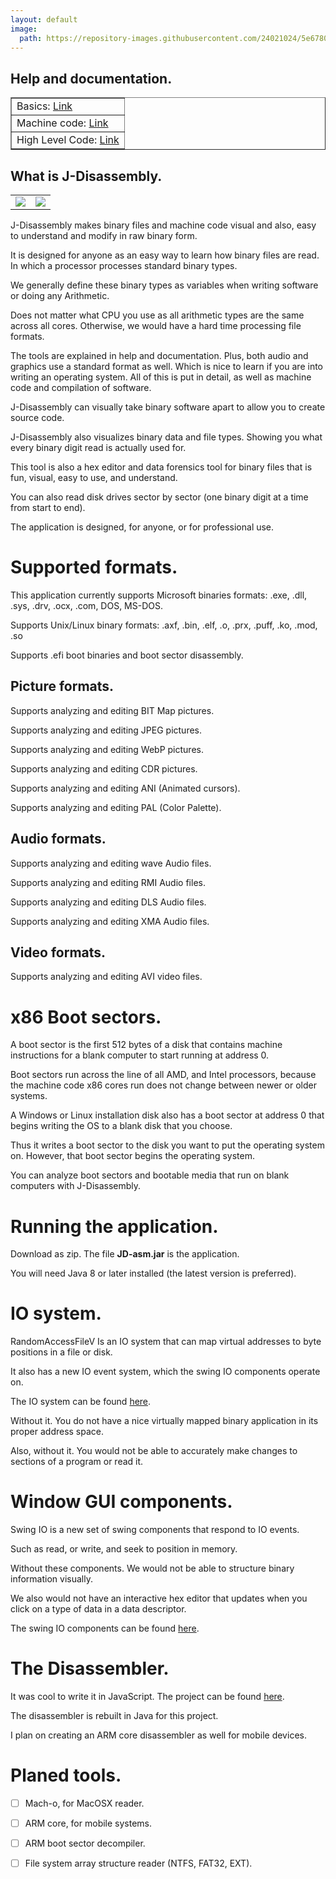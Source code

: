 ```yaml
---
layout: default
image:
  path: https://repository-images.githubusercontent.com/24021024/5e678080-0cfe-11eb-9edf-294da025f0c1
---
```


## Help and documentation.

<table border="1">
  <tr><td>Basics: <a href="https://recoskie.github.io/J-Disassembly/docs/Basics.html">Link</a></td></tr>
  <tr><td>Machine code: <a href="https://recoskie.github.io/J-Disassembly/docs/Machine.html">Link</a></td></tr>
  <tr><td>High Level Code: <a href="https://recoskie.github.io/J-Disassembly/docs/Code.html">Link</a></td></tr>
</table>

## What is J-Disassembly.

<table style="width:50%;">
  <tr>
    <td>
      <a href="https://recoskie.github.io/J-Disassembly/docs/Figs/pre1.gif" target="_blank"><img src="https://recoskie.github.io/J-Disassembly/docs/Figs/pre1.gif"></a>
    </td>
    <td>
      <a href="https://recoskie.github.io/J-Disassembly/docs/Figs/pre2.gif" target="_blank"><img src="https://recoskie.github.io/J-Disassembly/docs/Figs/pre2.gif"></a>
    </td>
  </tr>
</table>

J-Disassembly makes binary files and machine code visual and also, easy to understand and modify in raw binary form.

It is designed for anyone as an easy way to learn how binary files are read. In which a processor processes standard binary types.

We generally define these binary types as variables when writing software or doing any Arithmetic.

Does not matter what CPU you use as all arithmetic types are the same across all cores. Otherwise, we would have a hard time processing file formats.

The tools are explained in help and documentation. Plus, both audio and graphics use a standard format as well. Which is nice to learn if you are into writing an operating system. All of this is put in detail, as well as machine code and compilation of software.

J-Disassembly can visually take binary software apart to allow you to create source code.

J-Disassembly also visualizes binary data and file types. Showing you what every binary digit read is actually used for.

This tool is also a hex editor and data forensics tool for binary files that is fun, visual, easy to use, and understand.

You can also read disk drives sector by sector (one binary digit at a time from start to end).

The application is designed, for anyone, or for professional use.

# Supported formats.

This application currently supports Microsoft binaries formats: .exe, .dll, .sys, .drv, .ocx, .com, DOS, MS-DOS.

Supports Unix/Linux binary formats: .axf, .bin, .elf, .o, .prx, .puff, .ko, .mod, .so

Supports .efi boot binaries and boot sector disassembly.

## Picture formats.

Supports analyzing and editing BIT Map pictures.

Supports analyzing and editing JPEG pictures.

Supports analyzing and editing WebP pictures.

Supports analyzing and editing CDR pictures.

Supports analyzing and editing ANI (Animated cursors).

Supports analyzing and editing PAL (Color Palette).

## Audio formats.

Supports analyzing and editing wave Audio files.

Supports analyzing and editing RMI Audio files.

Supports analyzing and editing DLS Audio files.

Supports analyzing and editing XMA Audio files.

## Video formats.

Supports analyzing and editing AVI video files.

# x86 Boot sectors.

A boot sector is the first 512 bytes of a disk that contains machine instructions for a blank computer to start running at address 0.

Boot sectors run across the line of all AMD, and Intel processors, because the machine code x86 cores run does not change between newer or older systems.

A Windows or Linux installation disk also has a boot sector at address 0 that begins writing the OS to a blank disk that you choose.

Thus it writes a boot sector to the disk you want to put the operating system on. However, that boot sector begins the operating system.

You can analyze boot sectors and bootable media that run on blank computers with J-Disassembly.

# Running the application.

Download as zip. The file <strong>JD-asm.jar</strong> is the application.

You will need Java 8 or later installed (the latest version is preferred).

# IO system.

RandomAccessFileV Is an IO system that can map virtual addresses to byte positions in a file or disk.

It also has a new IO event system, which the swing IO components operate on.

The IO system can be found <a href="https://github.com/Recoskie/RandomAccessFileV">here</a>.

Without it. You do not have a nice virtually mapped binary application in its proper address space.

Also, without it. You would not be able to accurately make changes to sections of a program or read it.

# Window GUI components.

Swing IO is a new set of swing components that respond to IO events.

Such as read, or write, and seek to position in memory.

Without these components. We would not be able to structure binary information visually.

We also would not have an interactive hex editor that updates when you click on a type of data in a data descriptor.

The swing IO components can be found <a href="https://github.com/Recoskie/swingIO">here</a>.

# The Disassembler.

It was cool to write it in JavaScript. The project can be found <a href="https://github.com/Recoskie/X86-64-CPU-Binary-Code-Disassembler-JS">here</a>.

The disassembler is rebuilt in Java for this project.

I plan on creating an ARM core disassembler as well for mobile devices.

# Planed tools.

- [ ] Mach-o, for MacOSX reader.

- [ ] ARM core, for mobile systems.

- [ ] ARM boot sector decompiler.

- [ ] File system array structure reader (NTFS, FAT32, EXT).
